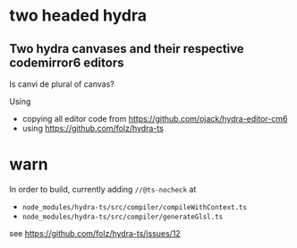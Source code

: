 # two headed hydra

## Two hydra canvases and their respective codemirror6 editors

Is canvi de plural of canvas?

Using 

- copying all editor code from https://github.com/ojack/hydra-editor-cm6 
- using https://github.com/folz/hydra-ts

# warn

In order to build, currently adding `//@ts-nocheck` at 
 -  `node_modules/hydra-ts/src/compiler/compileWithContext.ts`
 -  `node_modules/hydra-ts/src/compiler/generateGlsl.ts`

see https://github.com/folz/hydra-ts/issues/12